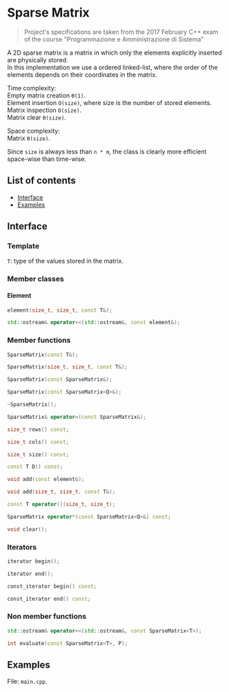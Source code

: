 # Sparse Matrix

> Project's specifications are taken from the 2017 February C++ exam of the course "Programmazione e Amministrazione di Sistema"

A 2D sparse matrix is a matrix in which only the elements explicitly inserted  are physically stored.  
In this implementation we use a ordered linked-list, where the order of the elements depends on their coordinates in the matrix.

Time complexity:  
Empty matrix creation `ϴ(1)`.  
Element insertion `O(size)`, where size is the number of stored elements.  
Matrix inspection `O(size)`.  
Matrix clear `ϴ(size)`.

Space complexity:  
Matrix `ϴ(size)`.

Since `size` is always less than `n * m`, the class is clearly more efficient space-wise than time-wise.

## List of contents
 
- [Interface](#interface)
- [Examples](#examples)

## Interface

### Template

`T`: type of the values stored in the matrix.

### Member classes

#### Element

```cpp
element(size_t, size_t, const T&);

std::ostream& operator<<(std::ostream&, const element&);
```

### Member functions

```cpp
SparseMatrix(const T&);

SparseMatrix(size_t, size_t, const T&);

SparseMatrix(const SparseMatrix&);

SparseMatrix(const SparseMatrix<Q>&);

~SparseMatrix();

SparseMatrix& operator=(const SparseMatrix&);

size_t rows() const;

size_t cols() const;

size_t size() const;

const T D() const;

void add(const element&);

void add(size_t, size_t, const T&);

const T operator()(size_t, size_t);

SparseMatrix operator*(const SparseMatrix<Q>&) const;

void clear();
```

### Iterators

```cpp
iterator begin();

iterator end();

const_iterator begin() const;

const_iterator end() const;
```

### Non member functions

```cpp
std::ostream& operator<<(std::ostream&, const SparseMatrix<T>);

int evaluate(const SparseMatrix<T>, P);
```

## Examples

File: `main.cpp`.
